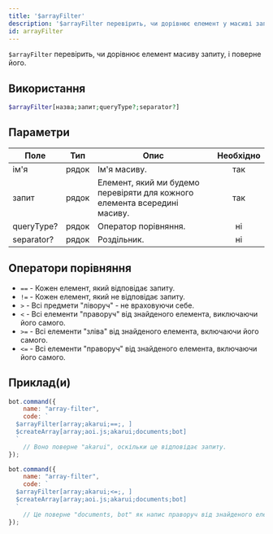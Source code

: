 ```yaml
---
title: '$arrayFilter'
description: '$arrayFilter перевірить, чи дорівнює елемент у масиві запиту, і поверне його.'
id: arrayFilter
---
```


`$arrayFilter` перевірить, чи дорівнює елемент масиву запиту, і поверне його.

## Використання

```php
$arrayFilter[назва;запит;queryType?;separator?]
```

## Параметри

| Поле       | Тип   | Опис                                                                      | Необхідно |
| ---------- | ----- | ------------------------------------------------------------------------- |:---------:|
| ім'я       | рядок | Ім'я масиву.                                                              |    так    |
| запит      | рядок | Елемент, який ми будемо перевіряти для кожного елемента всередині масиву. |    так    |
| queryType? | рядок | Оператор порівняння.                                                      |    ні     |
| separator? | рядок | Роздільник.                                                               |    ні     |

## Оператори порівняння

* `==` - Кожен елемент, який відповідає запиту.
* `!=` - Кожен елемент, який не відповідає запиту.
* `>`  - Всі предмети "ліворуч" - не враховуючи себе.
* `<` - Всі елементи "праворуч" від знайденого елемента, виключаючи його самого.
* `>=` - Всі елементи "зліва" від знайденого елемента, включаючи його самого.
* `<=` - Всі елементи "праворуч" від знайденого елемента, включаючи його самого.

## Приклад(и)

```javascript
bot.command({
    name: "array-filter",
    code: `
  $arrayFilter[array;akarui;==;, ]
  $createArray[array;aoi.js;akarui;documents;bot]
  `
    // Воно поверне "akarui", оскільки це відповідає запиту.
});
```

```javascript
bot.command({
    name: "array-filter",
    code: `
  $arrayFilter[array;akarui;<=;, ]
  $createArray[array;aoi.js;akarui;documents;bot]
  `
    // Це поверне "documents, bot" як напис праворуч від знайденого елемента.
});
```